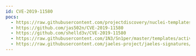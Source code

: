 ```yaml
---
id: CVE-2019-11580
pocs:
  - https://raw.githubusercontent.com/projectdiscovery/nuclei-templates/master/cves/CVE-2019-11580.yaml
  - https://github.com/jas502n/CVE-2019-11580
  - https://github.com/shelld3v/CVE-2019-11580
  - https://raw.githubusercontent.com/1N3/Sn1per/master/templates/active/CVE-2019-11580_-_Atlassian_Crowd_Data_Center_Unauthenticated_RCE.sh
  - https://raw.githubusercontent.com/jaeles-project/jaeles-signatures/master/cves/atlassian-rce-cve-2019-11580.yaml
---
```


